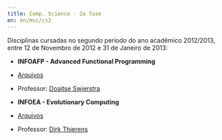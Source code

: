 ```yaml
---
title: Comp. Science - 2a fase
en: en/msc/cs2
---
```


Disciplinas cursadas no segundo período do ano acadêmico 2012/2013, entre 12 de Novembro de 2012 e 31 de Janeiro de 2013:

  * **INFOAFP - Advanced Functional Programming**
  * [Arquivos](http://www.students.science.uu.nl/~3860418/uu/03_infoafp)
  * Professor: [Doaitse Swierstra](http://www.linkedin.com/pub/doaitse-swierstra/b/848/8ab)

  * **INFOEA - Evolutionary Computing**
  * [Arquivos](http://www.students.science.uu.nl/~3860418/uu/04_infoea/)
  * Professor: [Dirk Thierens](http://www.cs.uu.nl/staff/dirk.html)

